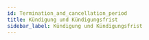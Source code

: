 ```yaml
---
id: Termination_and_cancellation_period
title: Kündigung und Kündigungsfrist
sidebar_label: Kündigung und Kündigungsfrist
---
```

